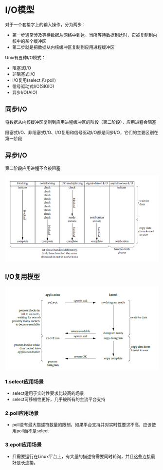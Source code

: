 # I/O模型
对于一个套接字上的输入操作，分为两步：

- 第一步通常涉及等待数据从网络中到达。当所等待数据到达时，它被复制到内核中的某个缓冲区
- 第二步就是把数据从内核缓冲区复制到应用进程缓冲区

Unix有五种I/O模式：

- 阻塞式I/O
- 非阻塞式I/O
- I/O复用(select 和 poll)
- 信号驱动式I/O(SIGIO)
- 异步I/O(AIO)

## 同步I/O
将数据从内核缓冲区复制到应用进程缓冲区的阶段（第二阶段），应用进程会阻塞

阻塞式I/O、非阻塞式I/O、I/O复用和信号驱动I/O都是同步I/O，它们的主要区别在第一阶段
## 异步I/O
第二阶段应用进程不会被阻塞

![](./picture/IOModel.png)

## I/O复用模型
![](./picture/IOreplicate.png)
### 1.select应用场景
- select适用于实时性要求比较高的场景
- select可移植性更好，几乎被所有的主流平台支持
### 2.poll应用场景
- poll没有最大描述符数量的限制，如果平台支持并对实时性要求不高，应该使用poll而不是select
### 3.epoll应用场景
- 只需要运行在Linux平台上，有大量的描述符需要同时轮询，并且这些连接最好是长连接。